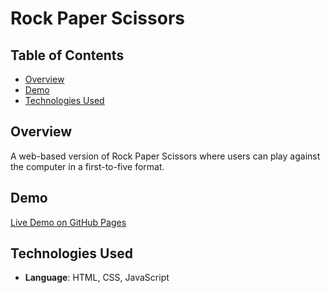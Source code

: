 # Rock Paper Scissors

## Table of Contents
- [Overview](#overview)
- [Demo](#demo)
- [Technologies Used](#technologies-used)

## Overview
A web-based version of Rock Paper Scissors where users can play against the computer in a first-to-five format. 

## Demo
[Live Demo on GitHub Pages](https://om0611.github.io/Rock-Paper-Scissors/)

## Technologies Used
- **Language**: HTML, CSS, JavaScript

